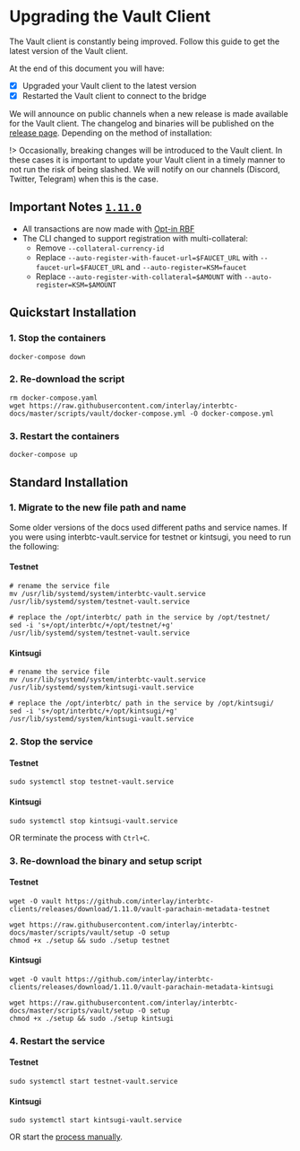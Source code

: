 # Upgrading the Vault Client

The Vault client is constantly being improved. Follow this guide to get the latest version of the Vault client.

At the end of this document you will have:

- [x] Upgraded your Vault client to the latest version
- [x] Restarted the Vault client to connect to the bridge

We will announce on public channels when a new release is made available for the Vault client. The changelog and binaries will be published on the [release page](https://github.com/interlay/interbtc-clients/releases). Depending on the method of installation:

!> Occasionally, breaking changes will be introduced to the Vault client. In these cases it is important to update your Vault client in a timely manner to not run the risk of being slashed. We will notify on our channels (Discord, Twitter, Telegram) when this is the case.

## Important Notes [`1.11.0`](https://github.com/interlay/interbtc-clients/releases/tag/1.11.0)

- All transactions are now made with [Opt-in RBF](https://bitcoincore.org/en/faq/optin_rbf/)
- The CLI changed to support registration with multi-collateral:
    - Remove `--collateral-currency-id`
    - Replace `--auto-register-with-faucet-url=$FAUCET_URL` with `--faucet-url=$FAUCET_URL` and `--auto-register=KSM=faucet`
    - Replace `--auto-register-with-collateral=$AMOUNT` with `--auto-register=KSM=$AMOUNT`

## Quickstart Installation

### 1. Stop the containers

```shell
docker-compose down
```

### 2. Re-download the script

```shell
rm docker-compose.yaml
wget https://raw.githubusercontent.com/interlay/interbtc-docs/master/scripts/vault/docker-compose.yml -O docker-compose.yml
```

### 3. Restart the containers

```shell
docker-compose up
```

## Standard Installation

### 1. Migrate to the new file path and name

Some older versions of the docs used different paths and service names. If you were using interbtc-vault.service for testnet or kintsugi, you need to run the following:

<!-- tabs:start -->

#### **Testnet**

```shell
# rename the service file
mv /usr/lib/systemd/system/interbtc-vault.service /usr/lib/systemd/system/testnet-vault.service

# replace the /opt/interbtc/ path in the service by /opt/testnet/
sed -i 's+/opt/interbtc/+/opt/testnet/+g' /usr/lib/systemd/system/testnet-vault.service
```

#### **Kintsugi**

```shell
# rename the service file
mv /usr/lib/systemd/system/interbtc-vault.service /usr/lib/systemd/system/kintsugi-vault.service

# replace the /opt/interbtc/ path in the service by /opt/kintsugi/
sed -i 's+/opt/interbtc/+/opt/kintsugi/+g' /usr/lib/systemd/system/kintsugi-vault.service
```

<!-- tabs:end -->

### 2. Stop the service

<!-- tabs:start -->

#### **Testnet**

```shell
sudo systemctl stop testnet-vault.service
```

#### **Kintsugi**

```shell
sudo systemctl stop kintsugi-vault.service
```

<!-- tabs:end -->


OR terminate the process with `Ctrl+C`.

### 3. Re-download the binary and setup script

<!-- tabs:start -->

#### **Testnet**

```shell
wget -O vault https://github.com/interlay/interbtc-clients/releases/download/1.11.0/vault-parachain-metadata-testnet

wget https://raw.githubusercontent.com/interlay/interbtc-docs/master/scripts/vault/setup -O setup
chmod +x ./setup && sudo ./setup testnet
```

#### **Kintsugi**

```shell
wget -O vault https://github.com/interlay/interbtc-clients/releases/download/1.11.0/vault-parachain-metadata-kintsugi

wget https://raw.githubusercontent.com/interlay/interbtc-docs/master/scripts/vault/setup -O setup
chmod +x ./setup && sudo ./setup kintsugi
```

<!-- tabs:end -->

### 4. Restart the service

<!-- tabs:start -->

#### **Testnet**

```shell
sudo systemctl start testnet-vault.service
```

#### **Kintsugi**

```shell
sudo systemctl start kintsugi-vault.service
```

<!-- tabs:end -->

OR start the [process manually](vault/installation?id=_5-start-the-vault-client).
